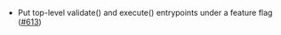 - Put top-level validate() and execute() entrypoints under a feature flag
  ([#613](https://github.com/cosmos/ibc-rs/issues/613))